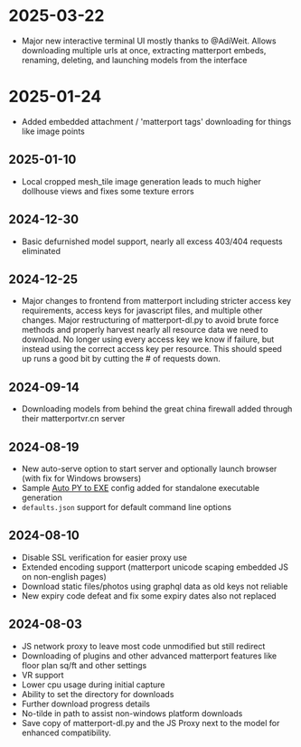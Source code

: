 # 2025-03-22
- Major new interactive terminal UI mostly thanks to @AdiWeit. Allows downloading multiple urls at once, extracting matterport embeds, renaming, deleting, and launching models from the interface

# 2025-01-24
- Added embedded attachment / 'matterport tags' downloading for things like image points

## 2025-01-10
- Local cropped mesh_tile image generation leads to much higher dollhouse views and fixes some texture errors

## 2024-12-30
- Basic defurnished model support, nearly all excess 403/404 requests eliminated

## 2024-12-25
- Major changes to frontend from matterport including stricter access key requirements, access keys for javascript files, and multiple other changes.  Major restructuring of matterport-dl.py to avoid brute force methods and properly harvest nearly all resource data we need to download.  No longer using every access key we know if failure, but instead using the correct access key per resource.  This should speed up runs a good bit by cutting the # of requests down.

## 2024-09-14
- Downloading models from behind the great china firewall added through their matterportvr.cn server

## 2024-08-19
- New auto-serve option to start server and optionally launch browser (with fix for Windows browsers)
- Sample [Auto PY to EXE](https://github.com/brentvollebregt/auto-py-to-exe) config added for standalone executable generation
- `defaults.json` support for default command line options

## 2024-08-10
- Disable SSL verification for easier proxy use
- Extended encoding support (matterport unicode scaping embedded JS on non-english pages)
- Download static files/photos using graphql data as old keys not reliable
- New expiry code defeat and fix some expiry dates also not replaced


## 2024-08-03
- JS network proxy to leave most code unmodified but still redirect
- Downloading of plugins and other advanced matterport features like floor plan sq/ft and other settings
- VR support
- Lower cpu usage during initial capture
- Ability to set the directory for downloads
- Further download progress details
- No-tilde in path to assist non-windows platform downloads
- Save copy of matterport-dl.py and the JS Proxy next to the model for enhanced compatibility.
